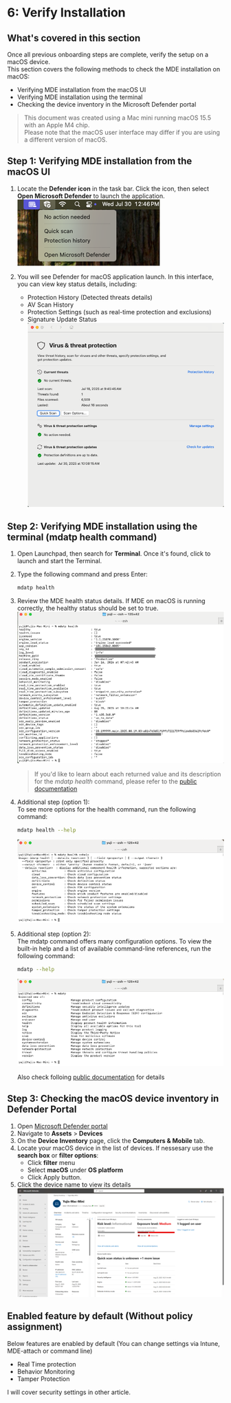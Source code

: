 # 6: Verify Installation

## What's covered in this section
Once all previous onboarding steps are complete, verify the setup on a macOS device.  
This section covers the following methods to check the MDE installation on macOS:
- Verifying MDE installation from the macOS UI
- Verifying MDE installation using the terminal
- Checking the device inventory in the Microsoft Defender portal

> This document was created using a Mac mini running macOS 15.5 with an Apple M4 chip.  
> Please note that the macOS user interface may differ if you are using a different version of macOS.

## Step 1: Verifying MDE installation from the macOS UI

1.  Locate the **Defender icon** in the task bar.  Click the icon, then select **Open Microsoft Defender** to launch the application.  
   ![image alt](https://github.com/yujiaoMSFT/Microsoft-Defender-For-Endpoint/blob/31330673aa411c6f4395a21dca8d108142661c37/Images/macOS/MDEMacOS-UI1.png)

2. You will see Defender for macOS application launch. In this interface, you can view key status details, including:  
   -   Protection History (Detected threats details)
   -   AV Scan History
   -   Protection Settings (such as real-time protection and exclusions)
   -   Signature Update Status  
   ![image alt](https://github.com/yujiaoMSFT/Microsoft-Defender-For-Endpoint/blob/31330673aa411c6f4395a21dca8d108142661c37/Images/macOS/MDEMacOS-UI2.png)

## Step 2: Verifying MDE installation using the terminal (mdatp health command)

1.  Open Launchpad, then search for **Terminal**. Once it's found, click to launch and start the Terminal.
2.  Type the following command and press Enter:
    ```sh
    mdatp health
    ```
3.  Review the MDE health status details. If MDE on macOS is running correctly, the healthy status should be set to true.
    ![image alt](https://github.com/yujiaoMSFT/Microsoft-Defender-For-Endpoint/blob/4fbe5e76c8e8128aa2a6390d6db4c0fb20af52bf/Images/macOS/MDEmacOS-CLI1.png)
       > If you'd like to learn about each returned value and its description for the *mdatp health* command, please refer to the [public documentation](https://learn.microsoft.com/en-us/defender-endpoint/mac-health-status) 
4.  Additional step (option 1):  
    To see more options for the health command, run the following command:    
    ```sh
    mdatp health --help
    ```
     ![image alt](https://github.com/yujiaoMSFT/Microsoft-Defender-For-Endpoint/blob/2b1b79e008d6081ed760683a624f7cbf7f2fd1fc/Images/macOS/MDEmacOS-CLI3.png)

5. Additional step (option 2):  
   The mdatp command offers many configuration options. To view the built-in help and a list of available command-line references, run the following command:
    ```sh
    mdatp --help
    ```
    ![image alt](https://github.com/yujiaoMSFT/Microsoft-Defender-For-Endpoint/blob/4fbe5e76c8e8128aa2a6390d6db4c0fb20af52bf/Images/macOS/MDEmacOS-CLI2.png)  

    Also check folloing [public documentation](https://learn.microsoft.com/en-us/defender-endpoint/mac-resources#configuring-from-the-command-line) for details    
    

## Step 3: Checking the macOS device inventory in Defender Portal

1. Open [Microsoft Defender portal](https://security.microsoft.com)
2. Navigate to **Assets** > **Devices**
3. On the **Device Inventory** page, click the **Computers & Mobile** tab.
4. Locate your macOS device in the list of devices. If nessesary use the **search box** or **filter options**:
   -   Click **filter** menu
   -   Select **macOS** under **OS platform**
   -   Click Apply button.
6. Click the device name to view its details
   ![image alt](https://github.com/yujiaoMSFT/Microsoft-Defender-For-Endpoint/blob/08328932b1a481db1ca843d4b3d4b2180b80c174/Images/macOS/MDEmacOS-DeviceInventory1.png)

## Enabled feature by default (Without policy assignment)

Below features are enabled by default (You can change settings via Intune, MDE-attach or command line)
- Real Time protection
- Behavior Monitoring
- Tamper Protection

I will cover security settings in other article.



